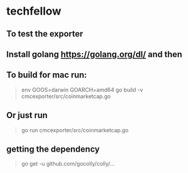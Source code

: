 # techfellow

## To test the exporter
## Install golang https://golang.org/dl/ and then
## To build for mac run:  
> env GOOS=darwin GOARCH=amd64 go build -v cmcexporter/src/coinmarketcap.go
## Or just run
> go run cmcexporter/src/coinmarketcap.go
## getting the dependency
> go get -u github.com/gocolly/colly/...
